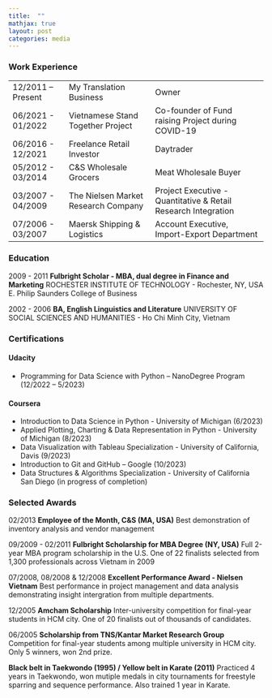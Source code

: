 ```yaml
---
title:  ""
mathjax: true
layout: post
categories: media
---
```


### Work Experience 

|               |                                           |                                                                |
|:---|:---|:---|
| 12/2011 – Present |        My Translation Business            | Owner                                                          |
| 06/2021 - 01/2022 | Vietnamese Stand Together Project         | Co-founder of Fund raising Project during COVID-19             | 
| 06/2016 - 12/2021 | Freelance Retail Investor                 | Daytrader                                                      |
| 05/2012 - 03/2014 | C&S Wholesale Grocers                     | Meat Wholesale Buyer                                           |
| 03/2007 - 04/2009 | The Nielsen Market Research Company       | Project Executive - Quantitative & Retail Research Integration |  
| 07/2006 - 03/2007 | Maersk Shipping & Logistics               | Account Executive, Import-Export Department                    |

### Education

2009 - 2011
**Fulbright Scholar - MBA, dual degree in Finance and Marketing** 
ROCHESTER INSTITUTE OF TECHNOLOGY	- Rochester, NY, USA
  E. Philip Saunders College of Business         

2002 - 2006
**BA, English Linguistics and Literature**
UNIVERSITY OF SOCIAL SCIENCES AND HUMANITIES - Ho Chi Minh City, Vietnam

### Certifications
#### Udacity
  * Programming for Data Science with Python – NanoDegree Program (12/2022 – 5/2023)
#### Coursera
  * Introduction to Data Science in Python - University of Michigan (6/2023)
  * Applied Plotting, Charting & Data Representation in Python - University of Michigan (8/2023)
  * Data Visualization with Tableau Specialization - University of California, Davis (9/2023)
  * Introduction to Git and GitHub – Google (10/2023)
  * Data Structures & Algorithms Specialization - University of California San Diego (in progress of completion)

### Selected Awards
02/2013 
**Employee of the Month, C&S (MA, USA)**
Best demonstration of inventory analysis and vendor management

09/2009 - 02/2011
**Fulbright Scholarship for MBA Degree (NY, USA)**
Full 2-year MBA program scholarship in the U.S. One of 22 finalists selected from 1,300 professionals across Vietnam in 2009 

07/2008, 08/2008 & 12/2008
**Excellent Performance Award - Nielsen Vietnam**
Best performance in project management and data analysis demonstrating insight intergration from multiple departments. 

12/2005 
**Amcham Scholarship**
Inter-university competition for final-year students in HCM city. One of 20 finalists out of thousands of candidates.  

06/2005
**Scholarship from TNS/Kantar Market Research Group**
Competition for final-year students among multiple university in HCM city. Only 5 winners, won 2nd prize.  

**Black belt in Taekwondo (1995) / Yellow belt in Karate (2011)**
Practiced 4 years in Taekwondo, won mutiple medals in city tournaments for freestyle sparring and sequence performance. Also trained 1 year in Karate.
